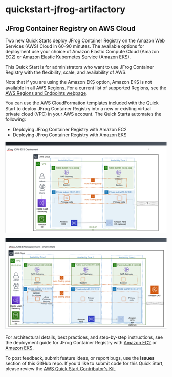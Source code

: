 # quickstart-jfrog-artifactory
## JFrog Container Registry on AWS Cloud

Two new Quick Starts deploy JFrog Container Registry on the Amazon Web Services (AWS) Cloud in 60-90 minutes. The available options for deployment use your choice of Amazon Elastic Compute Cloud (Amazon EC2) or Amazon Elastic Kubernetes Service (Amazon EKS).

This Quick Start is for administrators who want to use JFrog Container Registry with the flexibility, scale, and availability of AWS.

Note that if you are using the Amazon EKS option, Amazon EKS is not available in all AWS Regions. For a current list of supported Regions, see the [AWS Regions and Endpoints webpage](https://docs.aws.amazon.com/general/latest/gr/rande.html#eks_region).

You can use the AWS CloudFormation templates included with the Quick Start to deploy JFrog Container Registry into a new or existing virtual private cloud (VPC) in your AWS account. The Quick Starts automates the following:

- Deploying JFrog Container Registry with Amazon EC2
- Deploying JFrog Container Registry with Amazon EKS

![Quick Start architecture for JFrog Artifactory with Amazon EC2 on the AWS Cloud]( documentation/Jfrog-JCR-Ec2-Deployment.png )

![Quick Start architecture for JFrog Artifactory with Amazon EKS on the AWS Cloud]( documentation/Jfrog-JCR-Eks-Deployment.png )

For architectural details, best practices, and step-by-step instructions, see the deployment guide for JFrog Container Registry with [Amazon EC2]( documentation/jfrog-conatiner-registry-with-amazon-ec2-on-the-aws-cloud ) or [Amazon EKS]( documentation/jfrog-conatiner-registry-with-amazon-eks-on-the-aws-cloud ).

To post feedback, submit feature ideas, or report bugs, use the **Issues** section of this GitHub repo.
If you'd like to submit code for this Quick Start, please review the [AWS Quick Start Contributor's Kit](https://aws-quickstart.github.io/).
